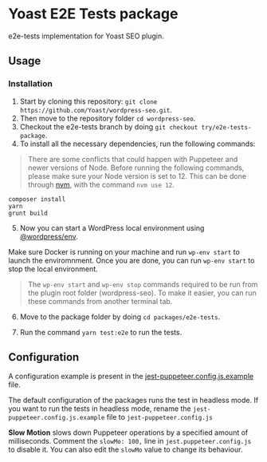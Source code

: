 # Yoast E2E Tests package

e2e-tests implementation for Yoast SEO plugin.

## Usage

### Installation

1. Start by cloning this repository: `git clone https://github.com/Yoast/wordpress-seo.git`.
2. Then move to the repository folder `cd wordpress-seo`.
3. Checkout the e2e-tests branch by doing `git checkout try/e2e-tests-package`.
4. To install all the necessary dependencies, run the following commands:

> There are some conflicts that could happen with Puppeteer and newer versions of Node.
> Before running the following commands, please make sure your Node version is set to 12.
> This can be done through [nvm](https://github.com/nvm-sh/nvm), with the command `nvm use 12`.

```
composer install
yarn
grunt build
```

5. Now you can start a WordPress local environment using [@wordpress/env](https://developer.wordpress.org/block-editor/reference-guides/packages/packages-env/).

Make sure Docker is running on your machine and run `wp-env start` to launch the enviromnment.
Once you are done, you can run `wp-env start` to stop the local environment.

> The `wp-env start` and `wp-env stop` commands required to be run from the plugin root folder (wordpress-seo).
> To make it easier, you can run these commands from another terminal tab.

6. Move to the package folder by doing `cd packages/e2e-tests`.

7. Run the command `yarn test:e2e` to run the tests.

## Configuration

A configuration example is present in the [jest-puppeteer.config.js.example](jest-puppeteer.config.js.example) file.

The default configuration of the packages runs the test in headless mode. If you want to run the tests in headless mode, rename the `jest-puppeteer.config.js.example` file to `jest-puppeteer.config.js`

**Slow Motion** slows down Puppeteer operations by a specified amount of milliseconds.
Comment the `slowMo: 100,` line in `jest.puppeteer.config.js` to disable it. You can also edit the `slowMo` value to change its behaviour.
